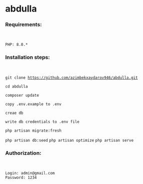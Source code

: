 # abdulla

<h3><b>Requirements:</b></h3><br/>
    
    PHP: 8.0.*

<h3><b>Installation steps:</b></h3><br/>

<code>git clone  https://github.com/azimbekxaydarov946/abdulla.git</code>

<code>cd abdulla</code>

<code>composer update</code>

<code>copy .env.example to .env</code>

<code>creae db</code>

<code>write db credentials to .env file</code>

<code>php artisan migrate:fresh</code>

<code>php artisan db:seed</code>
<code>php artisan optimize</code>
<code>php artisan serve</code>
<h3><b>Authorization:</b></h3><br/>
    
    Login: admin@gmail.com
    Password: 1234
